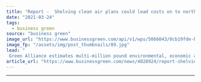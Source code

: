 ```yaml
---
title: "Report -  Shelving clean air plans could load costs on to northern cities"
date: "2021-03-24"
tags: 
  - business green
source: "business green"
image_url: "https://www.businessgreen.com/api/v1/wps/5066043/0cb19fde-bfb9-4def-8f13-97904dc1cfaa/4/iStock-1305820553-ultra-low-emission-zone-ulez-london-185x114.jpg"
image_fp: "/assets/img/post_thumbnails/89.jpg"
lead: "
 Green Alliance estimates multi-million pound environmental, economic and health benefits for regions which implement clean air zones ..."
article_url: "https://www.businessgreen.com/news/4028924/report-shelving-clean-air-plans-load-costs-northern-cities"
---
```


---
